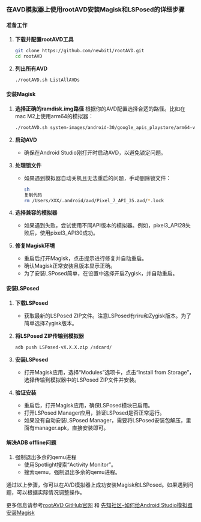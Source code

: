 ### 在AVD模拟器上使用rootAVD安装Magisk和LSPosed的详细步骤

#### 准备工作

1. **下载并配置rootAVD工具**

   ```bash
   git clone https://github.com/newbit1/rootAVD.git
   cd rootAVD
   ```

2. **列出所有AVD**

   ```bash
   ./rootAVD.sh ListAllAVDs
   ```

#### 安装Magisk

1. **选择正确的ramdisk.img路径** 根据你的AVD配置选择合适的路径。比如在mac M2上使用arm64的模拟器：

   ```bash
   ./rootAVD.sh system-images/android-30/google_apis_playstore/arm64-v8a/ramdisk.img
   ```

2. **启动AVD**

   - 确保在Android Studio刚打开时启动AVD，以避免锁定问题。

3. **处理锁文件**

   - 如果遇到模拟器自动关机且无法重启的问题，手动删除锁文件：

     ```bash
     sh
     复制代码
     rm /Users/XXX/.android/avd/Pixel_7_API_35.avd/*.lock
     ```

4. **选择兼容的模拟器**

   - 如果遇到失败，尝试使用不同API版本的模拟器。例如，pixel3_API28失败后，使用pixel3_API30成功。

5. **修复Magisk环境**

   - 重启后打开Magisk，点击提示进行修复并自动重启。
   - 确认Magisk正常安装且版本显示正确。
   - 为了安装LSPosed简单，在设置中选择开启Zygisk，并自动重启。

#### 安装LSPosed

1. **下载LSPosed**

   - 获取最新的LSPosed ZIP文件。注意LSPosed有riru和Zygisk版本。为了简单选择Zygisk版本。

2. **将LSPosed ZIP传输到模拟器**

   ```bash
   adb push LSPosed-vX.X.X.zip /sdcard/
   ```

3. **安装LSPosed**

   - 打开Magisk应用，选择“Modules”选项卡，点击“Install from Storage”，选择传输到模拟器中的LSPosed ZIP文件并安装。

4. **验证安装**

   - 重启后，打开Magisk应用，确保LSPosed模块已启用。
   - 打开LSPosed Manager应用，验证LSPosed是否正常运行。
   - 如果没有自动安装LSPosed Manager，需要将LSPosed安装包解压，里面有manager.apk，直接安装即可。

#### 解决ADB offline问题

1. 强制退出多余的qemu进程
   - 使用Spotlight搜索“Activity Monitor”。
   - 搜索qemu，强制退出多余的qemu进程。

通过以上步骤，你可以在AVD模拟器上成功安装Magisk和LSPosed。如果遇到问题，可以根据实际情况调整操作。

更多信息请参考[rootAVD GitHub官网](https://github.com/newbit1/rootAVD) 和 [先知社区-如何给Android Studio模拟器安装Magisk](https://xz.aliyun.com/t/12476?time__1311=mqmhD5AKYKGIeDqGXg4CqxUG6947wPnvD&alichlgref=https%3A%2F%2Fwww.google.com%2F) 